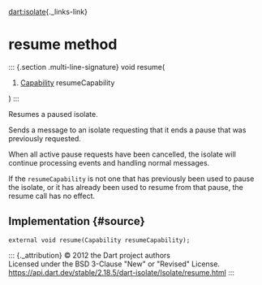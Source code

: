 [dart:isolate](../../dart-isolate/dart-isolate-library){._links-link}

resume method
=============

::: {.section .multi-line-signature}
void resume(

1.  [Capability](../capability-class) resumeCapability

)
:::

Resumes a paused isolate.

Sends a message to an isolate requesting that it ends a pause that was
previously requested.

When all active pause requests have been cancelled, the isolate will
continue processing events and handling normal messages.

If the `resumeCapability` is not one that has previously been used to
pause the isolate, or it has already been used to resume from that
pause, the resume call has no effect.

Implementation {#source}
--------------

``` {.language-dart data-language="dart"}
external void resume(Capability resumeCapability);
```

::: {._attribution}
© 2012 the Dart project authors\
Licensed under the BSD 3-Clause \"New\" or \"Revised\" License.\
<https://api.dart.dev/stable/2.18.5/dart-isolate/Isolate/resume.html>
:::
